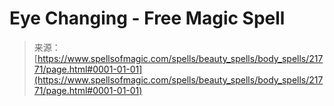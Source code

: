 <!--yml
category: 未分类
date: 2024-06-12 19:05:34
-->

# Eye Changing - Free Magic Spell

> 来源：[https://www.spellsofmagic.com/spells/beauty_spells/body_spells/21771/page.html#0001-01-01](https://www.spellsofmagic.com/spells/beauty_spells/body_spells/21771/page.html#0001-01-01)